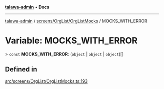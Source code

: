 [**talawa-admin**](../../../../README.md) • **Docs**

***

[talawa-admin](../../../../modules.md) / [screens/OrgList/OrgListMocks](../README.md) / MOCKS\_WITH\_ERROR

# Variable: MOCKS\_WITH\_ERROR

\> `const` **MOCKS\_WITH\_ERROR**: (`object` \| `object` \| `object`)[]

## Defined in

[src/screens/OrgList/OrgListMocks.ts:193](https://github.com/PalisadoesFoundation/talawa-admin/blob/6393648179f5fe59037f42564a6a7bc1ca4e7f9d/src/screens/OrgList/OrgListMocks.ts#L193)
